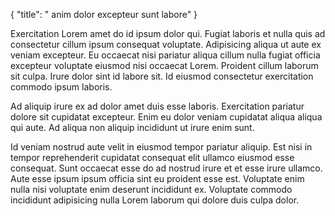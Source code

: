 {
  "title": " anim dolor excepteur sunt labore"
}

Exercitation Lorem amet do id ipsum dolor qui. Fugiat laboris et nulla quis ad consectetur cillum ipsum consequat voluptate. Adipisicing aliqua ut aute ex veniam excepteur. Eu occaecat nisi pariatur aliqua cillum nulla fugiat officia excepteur voluptate eiusmod nisi occaecat Lorem. Proident cillum laborum sit culpa. Irure dolor sint id labore sit. Id eiusmod consectetur exercitation commodo ipsum laboris.

Ad aliquip irure ex ad dolor amet duis esse laboris. Exercitation pariatur dolore sit cupidatat excepteur. Enim eu dolor veniam cupidatat aliqua aliqua qui aute. Ad aliqua non aliquip incididunt ut irure enim sunt.

Id veniam nostrud aute velit in eiusmod tempor pariatur aliquip. Est nisi in tempor reprehenderit cupidatat consequat elit ullamco eiusmod esse consequat. Sunt occaecat esse do ad nostrud irure et et esse irure ullamco. Aute esse ipsum ipsum officia sint eu proident esse est. Voluptate enim nulla nisi voluptate enim deserunt incididunt ex. Voluptate commodo incididunt adipisicing nulla Lorem laborum qui dolore duis culpa dolor.
